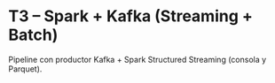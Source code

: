 # T3 – Spark + Kafka (Streaming + Batch)
Pipeline con productor Kafka + Spark Structured Streaming (consola y Parquet).
